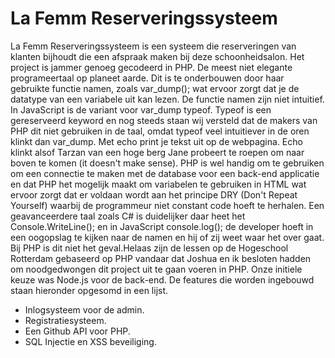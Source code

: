 # La Femm Reserveringssysteem
La Femm Reserveringssysteem is een systeem die reserveringen van klanten bijhoudt die een afspraak maken bij deze schoonheidsalon.
Het project is jammer genoeg gecodeerd in PHP. De meest niet elegante programeertaal op planeet aarde. Dit is te onderbouwen door haar gebruikte functie namen, zoals var_dump(); wat ervoor zorgt dat je de datatype van een variabele uit kan lezen. De functie namen zijn niet intuitief. In JavaScript is de variant voor var_dump typeof. Typeof is een gereserveerd keyword en nog steeds staan wij versteld dat de makers van PHP dit niet gebruiken in de taal, omdat typeof veel intuitiever in de oren klinkt dan var_dump. Met echo print je tekst uit op de webpagina. Echo klinkt alsof Tarzan van een hoge berg Jane probeert te roepen om naar boven te komen (it doesn't make sense).  PHP is wel handig om te gebruiken om een connectie te maken met de database voor een back-end applicatie en dat PHP het mogelijk maakt om variabelen te gebruiken in HTML wat ervoor zorgt dat er voldaan wordt aan het principe DRY (Don't Repeat Yourself) waarbij de programmeur niet constant code hoeft te herhalen. Een geavanceerdere taal zoals C# is duidelijker daar heet het Console.WriteLine(); en in JavaScript console.log(); de developer hoeft in een oogopslag te kijken naar de namen en hij of zij weet waar het over gaat. Bij PHP is dit niet het geval.Helaas zijn de lessen op de Hogeschool Rotterdam gebaseerd op PHP vandaar dat Joshua en ik besloten hadden om noodgedwongen dit project uit te gaan voeren in PHP. Onze initiele keuze was Node.js voor de back-end. De features die worden ingebouwd staan hieronder opgesomd in een lijst.

- Inlogsysteem voor de admin.
- Registratiesysteem.
- Een Github API voor PHP.
- SQL Injectie en XSS beveiliging.
